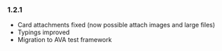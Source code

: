 ### 1.2.1

- Card attachments fixed (now possible attach images and large files)
- Typings improved
- Migration to AVA test framework
